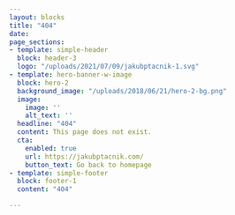 ```yaml
---
layout: blocks
title: "404"
date: 
page_sections:
- template: simple-header
  block: header-3
  logo: "/uploads/2021/07/09/jakubptacnik-1.svg"
- template: hero-banner-w-image
  block: hero-2
  background_image: "/uploads/2018/06/21/hero-2-bg.png"
  image:
    image: ''
    alt_text: ''
  headline: "404"
  content: This page does not exist.
  cta:
    enabled: true
    url: https://jakubptacnik.com/
    button_text: Go back to homepage
- template: simple-footer
  block: footer-1
  content: "404"

---
```

